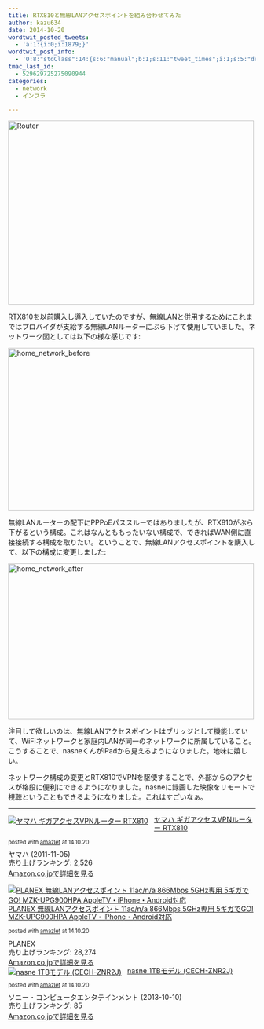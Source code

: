 ```yaml
---
title: RTX810と無線LANアクセスポイントを組み合わせてみた
author: kazu634
date: 2014-10-20
wordtwit_posted_tweets:
  - 'a:1:{i:0;i:1879;}'
wordtwit_post_info:
  - 'O:8:"stdClass":14:{s:6:"manual";b:1;s:11:"tweet_times";i:1;s:5:"delay";s:1:"0";s:7:"enabled";s:1:"1";s:10:"separation";i:60;s:7:"version";s:3:"3.7";s:14:"tweet_template";s:126:"ブログに新しい記事を投稿したよ: RTX810と無線LANアクセスポイントを組み合わせてみた - [link] ";s:6:"status";i:2;s:6:"result";a:0:{}s:13:"tweet_counter";i:2;s:13:"tweet_log_ids";a:1:{i:0;i:1879;}s:9:"hash_tags";a:0:{}s:8:"accounts";a:1:{i:0;s:7:"kazu634";}s:4:"text";s:145:"ブログに新しい記事を投稿したよ: RTX810と無線LANアクセスポイントを組み合わせてみた - http://tinyurl.com/k74pluf";}'
tmac_last_id:
  - 529629725275090944
categories:
  - network
  - インフラ

---
```

<a href="https://www.flickr.com/photos/sacabezas/5829340509" onclick="__gaTracker('send', 'event', 'outbound-article', 'https://www.flickr.com/photos/sacabezas/5829340509', '');" title="Router by Santiago Cabezas, on Flickr"><img class="aligncenter" src="https://farm6.staticflickr.com/5277/5829340509_df496661e0.jpg" alt="Router" width="500" height="375" /></a>

RTX810を以前購入し導入していたのですが、無線LANと併用するためにこれまではプロバイダが支給する無線LANルーターにぶら下げて使用していました。ネットワーク図としては以下の様な感じです:

<a href="https://www.flickr.com/photos/42332031@N02/14952993624" onclick="__gaTracker('send', 'event', 'outbound-article', 'https://www.flickr.com/photos/42332031@N02/14952993624', '');" title="home_network_before by Kazuhiro MUSASHI, on Flickr"><img class="aligncenter" src="https://farm4.staticflickr.com/3947/14952993624_a1388b489e.jpg" alt="home_network_before" width="500" height="331" /></a>

無線LANルーターの配下にPPPoEパススルーではありましたが、RTX810がぶら下がるという構成。これはなんとももったいない構成で、できればWAN側に直接接続する構成を取りたい。ということで、無線LANアクセスポイントを購入して、以下の構成に変更しました:

<a href="https://www.flickr.com/photos/42332031@N02/15574587282" onclick="__gaTracker('send', 'event', 'outbound-article', 'https://www.flickr.com/photos/42332031@N02/15574587282', '');" title="home_network_after by Kazuhiro MUSASHI, on Flickr"><img class="aligncenter" src="https://farm4.staticflickr.com/3945/15574587282_73a878fd49.jpg" alt="home_network_after" width="500" height="317" /></a>

注目して欲しいのは、無線LANアクセスポイントはブリッジとして機能していて、WiFiネットワークと家庭内LANが同一のネットワークに所属していること。こうすることで、nasneくんがiPadから見えるようになりました。地味に嬉しい。

ネットワーク構成の変更とRTX810でVPNを駆使することで、外部からのアクセスが格段に便利にできるようになりました。nasneに録画した映像をリモートで視聴ということもできるようになりました。これはすごいなぁ。

* * *

<div class="amazlet-box" style="margin-bottom: 0px;">
<div class="amazlet-image" style="float: left; margin: 0px 12px 1px 0px;">
<a href="https://www.amazon.co.jp/exec/obidos/ASIN/B005TC9B7M/simsnes-22/ref=nosim/" onclick="__gaTracker('send', 'event', 'outbound-article', 'https://www.amazon.co.jp/exec/obidos/ASIN/B005TC9B7M/simsnes-22/ref=nosim/', '');" target="_blank" name="amazletlink"><img style="border: none;" src="https://images-na.ssl-images-amazon.com/images/I/31gklO2eUWL._SL160_.jpg" alt="ヤマハ ギガアクセスVPNルーター RTX810" /></a>
</div>
  
<div class="amazlet-info" style="line-height: 120%; margin-bottom: 10px;">
<div class="amazlet-name" style="margin-bottom: 10px; line-height: 120%;">
<p>
<a href="https://www.amazon.co.jp/exec/obidos/ASIN/B005TC9B7M/simsnes-22/ref=nosim/" onclick="__gaTracker('send', 'event', 'outbound-article', 'https://www.amazon.co.jp/exec/obidos/ASIN/B005TC9B7M/simsnes-22/ref=nosim/', 'ヤマハ ギガアクセスVPNルーター RTX810');" target="_blank" name="amazletlink">ヤマハ ギガアクセスVPNルーター RTX810</a>
</p>
      
<div class="amazlet-powered-date" style="font-size: 80%; margin-top: 5px; line-height: 120%;">
        posted with <a href="http://www.amazlet.com/" onclick="__gaTracker('send', 'event', 'outbound-article', 'http://www.amazlet.com/', 'amazlet');" title="amazlet"  target="_blank">amazlet</a> at 14.10.20
</div>
</div>
    
<div class="amazlet-detail">
      ヤマハ (2011-11-05)<br /> 売り上げランキング: 2,526
</div>
    
<div class="amazlet-sub-info" style="float: left;">
<div class="amazlet-link" style="margin-top: 5px;">
<a href="https://www.amazon.co.jp/exec/obidos/ASIN/B005TC9B7M/simsnes-22/ref=nosim/" onclick="__gaTracker('send', 'event', 'outbound-article', 'https://www.amazon.co.jp/exec/obidos/ASIN/B005TC9B7M/simsnes-22/ref=nosim/', 'Amazon.co.jpで詳細を見る');" target="_blank" name="amazletlink">Amazon.co.jpで詳細を見る</a>
</div>
</div>
</div>
  
<div class="amazlet-footer" style="clear: left;">
</div>
</div>

<div class="amazlet-box" style="margin-bottom: 0px;">
<div class="amazlet-image" style="float: left; margin: 0px 12px 1px 0px;">
<a href="https://www.amazon.co.jp/exec/obidos/ASIN/B00KWV66DW/simsnes-22/ref=nosim/" onclick="__gaTracker('send', 'event', 'outbound-article', 'https://www.amazon.co.jp/exec/obidos/ASIN/B00KWV66DW/simsnes-22/ref=nosim/', '');" target="_blank" name="amazletlink"><img style="border: none;" src="https://images-na.ssl-images-amazon.com/images/I/41FcLDv4PDL._SL160_.jpg" alt="PLANEX 無線LANアクセスポイント 11ac/n/a 866Mbps 5GHz専用 5ギガでGO! MZK-UPG900HPA AppleTV・iPhone・Android対応" /></a>
</div>
  
<div class="amazlet-info" style="line-height: 120%; margin-bottom: 10px;">
<div class="amazlet-name" style="margin-bottom: 10px; line-height: 120%;">
<p>
<a href="https://www.amazon.co.jp/exec/obidos/ASIN/B00KWV66DW/simsnes-22/ref=nosim/" onclick="__gaTracker('send', 'event', 'outbound-article', 'https://www.amazon.co.jp/exec/obidos/ASIN/B00KWV66DW/simsnes-22/ref=nosim/', 'PLANEX 無線LANアクセスポイント 11ac/n/a 866Mbps 5GHz専用 5ギガでGO! MZK-UPG900HPA AppleTV・iPhone・Android対応');" target="_blank" name="amazletlink">PLANEX 無線LANアクセスポイント 11ac/n/a 866Mbps 5GHz専用 5ギガでGO! MZK-UPG900HPA AppleTV・iPhone・Android対応</a>
</p>
      
<div class="amazlet-powered-date" style="font-size: 80%; margin-top: 5px; line-height: 120%;">
        posted with <a href="http://www.amazlet.com/" onclick="__gaTracker('send', 'event', 'outbound-article', 'http://www.amazlet.com/', 'amazlet');" title="amazlet"  target="_blank">amazlet</a> at 14.10.20
</div>
</div>
    
<div class="amazlet-detail">
      PLANEX<br /> 売り上げランキング: 28,274
</div>
    
<div class="amazlet-sub-info" style="float: left;">
<div class="amazlet-link" style="margin-top: 5px;">
<a href="https://www.amazon.co.jp/exec/obidos/ASIN/B00KWV66DW/simsnes-22/ref=nosim/" onclick="__gaTracker('send', 'event', 'outbound-article', 'https://www.amazon.co.jp/exec/obidos/ASIN/B00KWV66DW/simsnes-22/ref=nosim/', 'Amazon.co.jpで詳細を見る');" target="_blank" name="amazletlink">Amazon.co.jpで詳細を見る</a>
</div>
</div>
</div>
  
<div class="amazlet-footer" style="clear: left;">
</div>
</div>

<div class="amazlet-box" style="margin-bottom: 0px;">
<div class="amazlet-image" style="float: left; margin: 0px 12px 1px 0px;">
<a href="https://www.amazon.co.jp/exec/obidos/ASIN/B00F27JGT2/simsnes-22/ref=nosim/" onclick="__gaTracker('send', 'event', 'outbound-article', 'https://www.amazon.co.jp/exec/obidos/ASIN/B00F27JGT2/simsnes-22/ref=nosim/', '');" target="_blank" name="amazletlink"><img style="border: none;" src="https://images-na.ssl-images-amazon.com/images/I/41hXi6o3VQL._SL160_.jpg" alt="nasne 1TBモデル (CECH-ZNR2J)" /></a>
</div>
  
<div class="amazlet-info" style="line-height: 120%; margin-bottom: 10px;">
<div class="amazlet-name" style="margin-bottom: 10px; line-height: 120%;">
<a href="https://www.amazon.co.jp/exec/obidos/ASIN/B00F27JGT2/simsnes-22/ref=nosim/" onclick="__gaTracker('send', 'event', 'outbound-article', 'https://www.amazon.co.jp/exec/obidos/ASIN/B00F27JGT2/simsnes-22/ref=nosim/', 'nasne 1TBモデル (CECH-ZNR2J)');" target="_blank" name="amazletlink">nasne 1TBモデル (CECH-ZNR2J)</a></p> 
      
<div class="amazlet-powered-date" style="font-size: 80%; margin-top: 5px; line-height: 120%;">
        posted with <a href="http://www.amazlet.com/" onclick="__gaTracker('send', 'event', 'outbound-article', 'http://www.amazlet.com/', 'amazlet');" title="amazlet"  target="_blank">amazlet</a> at 14.10.20
</div>
</div>
    
<div class="amazlet-detail">
      ソニー・コンピュータエンタテインメント (2013-10-10)<br /> 売り上げランキング: 85
</div>
    
<div class="amazlet-sub-info" style="float: left;">
<div class="amazlet-link" style="margin-top: 5px;">
<a href="https://www.amazon.co.jp/exec/obidos/ASIN/B00F27JGT2/simsnes-22/ref=nosim/" onclick="__gaTracker('send', 'event', 'outbound-article', 'https://www.amazon.co.jp/exec/obidos/ASIN/B00F27JGT2/simsnes-22/ref=nosim/', 'Amazon.co.jpで詳細を見る');" target="_blank" name="amazletlink">Amazon.co.jpで詳細を見る</a>
</div>
</div>
</div>
  
<div class="amazlet-footer" style="clear: left;">
</div>
</div>
